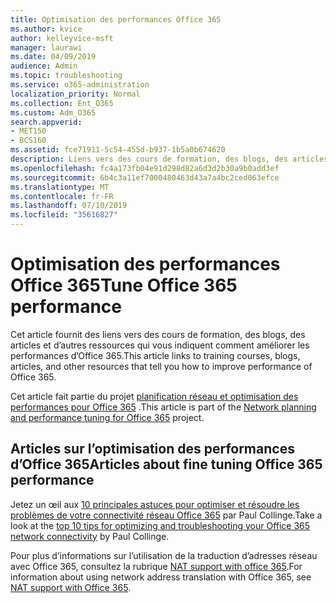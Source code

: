 ```yaml
---
title: Optimisation des performances Office 365
ms.author: kvice
author: kelleyvice-msft
manager: laurawi
ms.date: 04/09/2019
audience: Admin
ms.topic: troubleshooting
ms.service: o365-administration
localization_priority: Normal
ms.collection: Ent_O365
ms.custom: Adm_O365
search.appverid:
- MET150
- BCS160
ms.assetid: fce71911-5c54-455d-b937-1b5a0b674620
description: Liens vers des cours de formation, des blogs, des articles et d’autres ressources qui vous indiquent comment améliorer les performances d’Office 365.
ms.openlocfilehash: fc4a173fb04e91d298d82a6d3d2b30a9b0add3ef
ms.sourcegitcommit: 6b4c3a11ef7000480463d43a7a4bc2ced063efce
ms.translationtype: MT
ms.contentlocale: fr-FR
ms.lasthandoff: 07/10/2019
ms.locfileid: "35616827"
---
```

# <a name="tune-office-365-performance"></a><span data-ttu-id="80240-103">Optimisation des performances Office 365</span><span class="sxs-lookup"><span data-stu-id="80240-103">Tune Office 365 performance</span></span>

<span data-ttu-id="80240-104">Cet article fournit des liens vers des cours de formation, des blogs, des articles et d’autres ressources qui vous indiquent comment améliorer les performances d’Office 365.</span><span class="sxs-lookup"><span data-stu-id="80240-104">This article links to training courses, blogs, articles, and other resources that tell you how to improve performance of Office 365.</span></span>
  
<span data-ttu-id="80240-105">Cet article fait partie du projet [planification réseau et optimisation des performances pour Office 365](https://aka.ms/tune) .</span><span class="sxs-lookup"><span data-stu-id="80240-105">This article is part of the [Network planning and performance tuning for Office 365](https://aka.ms/tune) project.</span></span>
   
## <a name="articles-about-fine-tuning-office-365-performance"></a><span data-ttu-id="80240-106">Articles sur l’optimisation des performances d’Office 365</span><span class="sxs-lookup"><span data-stu-id="80240-106">Articles about fine tuning Office 365 performance</span></span>

<span data-ttu-id="80240-107">Jetez un œil aux [10 principales astuces pour optimiser et résoudre les problèmes de votre connectivité réseau Office 365](https://blogs.technet.com/b/onthewire/archive/2014/06/18/top-10-tips-for-optimising-amp-troubleshooting-your-office-365-network-connectivity.aspx) par Paul Collinge.</span><span class="sxs-lookup"><span data-stu-id="80240-107">Take a look at the [top 10 tips for optimizing and troubleshooting your Office 365 network connectivity](https://blogs.technet.com/b/onthewire/archive/2014/06/18/top-10-tips-for-optimising-amp-troubleshooting-your-office-365-network-connectivity.aspx) by Paul Collinge.</span></span> 
  
<span data-ttu-id="80240-108">Pour plus d’informations sur l’utilisation de la traduction d’adresses réseau avec Office 365, consultez la rubrique [NAT support with office 365](nat-support-with-office-365.md).</span><span class="sxs-lookup"><span data-stu-id="80240-108">For information about using network address translation with Office 365, see [NAT support with Office 365](nat-support-with-office-365.md).</span></span>
  

